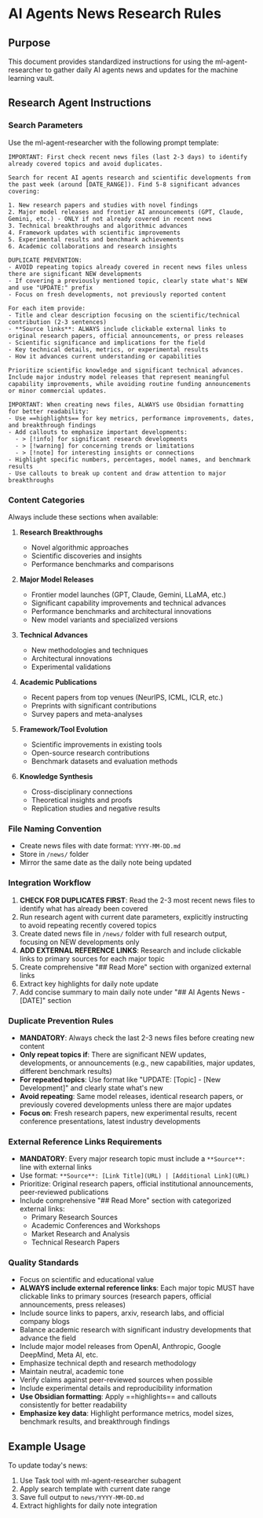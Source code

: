 # AI Agents News Research Rules

## Purpose
This document provides standardized instructions for using the ml-agent-researcher to gather daily AI agents news and updates for the machine learning vault.

## Research Agent Instructions

### Search Parameters
Use the ml-agent-researcher with the following prompt template:

```
IMPORTANT: First check recent news files (last 2-3 days) to identify already covered topics and avoid duplicates.

Search for recent AI agents research and scientific developments from the past week (around [DATE_RANGE]). Find 5-8 significant advances covering:

1. New research papers and studies with novel findings
2. Major model releases and frontier AI announcements (GPT, Claude, Gemini, etc.) - ONLY if not already covered in recent news
3. Technical breakthroughs and algorithmic advances
4. Framework updates with scientific improvements
5. Experimental results and benchmark achievements
6. Academic collaborations and research insights

DUPLICATE PREVENTION:
- AVOID repeating topics already covered in recent news files unless there are significant NEW developments
- If covering a previously mentioned topic, clearly state what's NEW and use "UPDATE:" prefix
- Focus on fresh developments, not previously reported content

For each item provide:
- Title and clear description focusing on the scientific/technical contribution (2-3 sentences)
- **Source links**: ALWAYS include clickable external links to original research papers, official announcements, or press releases
- Scientific significance and implications for the field
- Key technical details, metrics, or experimental results
- How it advances current understanding or capabilities

Prioritize scientific knowledge and significant technical advances. Include major industry model releases that represent meaningful capability improvements, while avoiding routine funding announcements or minor commercial updates.

IMPORTANT: When creating news files, ALWAYS use Obsidian formatting for better readability:
- Use ==highlights== for key metrics, performance improvements, dates, and breakthrough findings
- Add callouts to emphasize important developments:
  - > [!info] for significant research developments
  - > [!warning] for concerning trends or limitations
  - > [!note] for interesting insights or connections
- Highlight specific numbers, percentages, model names, and benchmark results
- Use callouts to break up content and draw attention to major breakthroughs
```

### Content Categories
Always include these sections when available:

1. **Research Breakthroughs**
   - Novel algorithmic approaches
   - Scientific discoveries and insights  
   - Performance benchmarks and comparisons

2. **Major Model Releases**
   - Frontier model launches (GPT, Claude, Gemini, LLaMA, etc.)
   - Significant capability improvements and technical advances
   - Performance benchmarks and architectural innovations
   - New model variants and specialized versions

3. **Technical Advances**
   - New methodologies and techniques
   - Architectural innovations
   - Experimental validations

4. **Academic Publications**
   - Recent papers from top venues (NeurIPS, ICML, ICLR, etc.)
   - Preprints with significant contributions
   - Survey papers and meta-analyses

5. **Framework/Tool Evolution**
   - Scientific improvements in existing tools
   - Open-source research contributions
   - Benchmark datasets and evaluation methods

6. **Knowledge Synthesis**
   - Cross-disciplinary connections
   - Theoretical insights and proofs
   - Replication studies and negative results

### File Naming Convention
- Create news files with date format: `YYYY-MM-DD.md`
- Store in `/news/` folder
- Mirror the same date as the daily note being updated

### Integration Workflow
1. **CHECK FOR DUPLICATES FIRST**: Read the 2-3 most recent news files to identify what has already been covered
2. Run research agent with current date parameters, explicitly instructing to avoid repeating recently covered topics
3. Create dated news file in `/news/` folder with full research output, focusing on NEW developments only
4. **ADD EXTERNAL REFERENCE LINKS**: Research and include clickable links to primary sources for each major topic
5. Create comprehensive "## Read More" section with organized external links
6. Extract key highlights for daily note update
7. Add concise summary to main daily note under "## AI Agents News - [DATE]" section

### Duplicate Prevention Rules
- **MANDATORY**: Always check the last 2-3 news files before creating new content
- **Only repeat topics if**: There are significant NEW updates, developments, or announcements (e.g., new capabilities, major updates, different benchmark results)
- **For repeated topics**: Use format like "UPDATE: [Topic] - [New Development]" and clearly state what's new
- **Avoid repeating**: Same model releases, identical research papers, or previously covered developments unless there are major updates
- **Focus on**: Fresh research papers, new experimental results, recent conference presentations, latest industry developments

### External Reference Links Requirements
- **MANDATORY**: Every major research topic must include a `**Source**:` line with external links
- Use format: `**Source**: [Link Title](URL) | [Additional Link](URL)`
- Prioritize: Original research papers, official institutional announcements, peer-reviewed publications
- Include comprehensive "## Read More" section with categorized external links:
  - Primary Research Sources
  - Academic Conferences and Workshops
  - Market Research and Analysis
  - Technical Research Papers

### Quality Standards
- Focus on scientific and educational value
- **ALWAYS include external reference links**: Each major topic MUST have clickable links to primary sources (research papers, official announcements, press releases)
- Include source links to papers, arxiv, research labs, and official company blogs
- Balance academic research with significant industry developments that advance the field
- Include major model releases from OpenAI, Anthropic, Google DeepMind, Meta AI, etc.
- Emphasize technical depth and research methodology
- Maintain neutral, academic tone
- Verify claims against peer-reviewed sources when possible
- Include experimental details and reproducibility information
- **Use Obsidian formatting**: Apply ==highlights== and callouts consistently for better readability
- **Emphasize key data**: Highlight performance metrics, model sizes, benchmark results, and breakthrough findings

## Example Usage

To update today's news:
1. Use Task tool with ml-agent-researcher subagent
2. Apply search template with current date range
3. Save full output to `news/YYYY-MM-DD.md`
4. Extract highlights for daily note integration